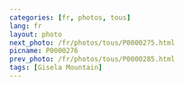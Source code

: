 ```yaml
---
categories: [fr, photos, tous]
lang: fr
layout: photo
next_photo: /fr/photos/tous/P0000275.html
picname: P0000276
prev_photo: /fr/photos/tous/P0000285.html
tags: [Gisela Mountain]
---
```

